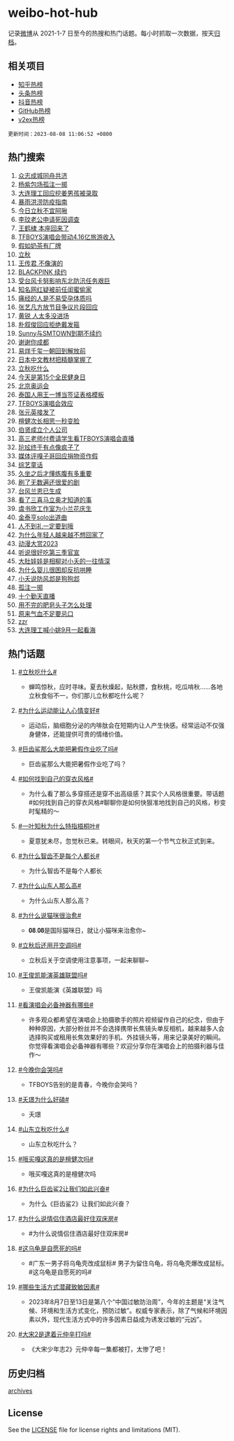# weibo-hot-hub

记录[微博](https://www.weibo.com)从 2021-1-7 日至今的热搜和热门话题。每小时抓取一次数据，按天[归档](archives)。

## 相关项目

- [知乎热榜](https://github.com/lonnyzhang423/zhihu-hot-hub)
- [头条热榜](https://github.com/lonnyzhang423/toutiao-hot-hub)
- [抖音热榜](https://github.com/lonnyzhang423/douyin-hot-hub)
- [GitHub热榜](https://github.com/lonnyzhang423/github-hot-hub)
- [v2ex热榜](https://github.com/lonnyzhang423/v2ex-hot-hub)


`更新时间：2023-08-08 11:06:52 +0800`

## 热门搜索

1. [众志成城同舟共济](https://m.weibo.cn/search?containerid=100103type%3D1%26t%3D10%26q%3D%23%E4%BC%97%E5%BF%97%E6%88%90%E5%9F%8E%E5%90%8C%E8%88%9F%E5%85%B1%E6%B5%8E%23&stream_entry_id=51&isnewpage=1&extparam=seat%3D1%26cate%3D10103%26dgr%3D0%26pos%3D0%26stream_entry_id%3D51%26c_type%3D51%26filter_type%3Drealtimehot%26display_time%3D1691464011%26pre_seqid%3D16914640116690640274&luicode=10000011&lfid=106003type%253D25%2526t%253D3%2526disable_hot%253D1%2526filter_type%253Drealtimehot)
1. [杨紫包场孤注一掷](https://m.weibo.cn/search?containerid=100103type%3D1%26t%3D10%26q%3D%23%E6%9D%A8%E7%B4%AB%E5%8C%85%E5%9C%BA%E5%AD%A4%E6%B3%A8%E4%B8%80%E6%8E%B7%23&stream_entry_id=31&isnewpage=1&extparam=seat%3D1%26q%3D%2523%25E6%259D%25A8%25E7%25B4%25AB%25E5%258C%2585%25E5%259C%25BA%25E5%25AD%25A4%25E6%25B3%25A8%25E4%25B8%2580%25E6%258E%25B7%2523%26pos%3D0%26realpos%3D1%26c_type%3D31%26filter_type%3Drealtimehot%26lcate%3D5001%26band_rank%3D1%26stream_entry_id%3D31%26flag%3D1%26dgr%3D0%26cate%3D5001%26display_time%3D1691464011%26pre_seqid%3D16914640116690640274&luicode=10000011&lfid=106003type%253D25%2526t%253D3%2526disable_hot%253D1%2526filter_type%253Drealtimehot)
1. [大连理工回应挖姜男孩被录取](https://m.weibo.cn/search?containerid=100103type%3D1%26t%3D10%26q%3D%23%E5%A4%A7%E8%BF%9E%E7%90%86%E5%B7%A5%E5%9B%9E%E5%BA%94%E6%8C%96%E5%A7%9C%E7%94%B7%E5%AD%A9%E8%A2%AB%E5%BD%95%E5%8F%96%23&stream_entry_id=31&isnewpage=1&extparam=seat%3D1%26q%3D%2523%25E5%25A4%25A7%25E8%25BF%259E%25E7%2590%2586%25E5%25B7%25A5%25E5%259B%259E%25E5%25BA%2594%25E6%258C%2596%25E5%25A7%259C%25E7%2594%25B7%25E5%25AD%25A9%25E8%25A2%25AB%25E5%25BD%2595%25E5%258F%2596%2523%26pos%3D1%26realpos%3D2%26c_type%3D31%26filter_type%3Drealtimehot%26lcate%3D5001%26band_rank%3D2%26stream_entry_id%3D31%26flag%3D32768%26dgr%3D0%26cate%3D5001%26display_time%3D1691464011%26pre_seqid%3D16914640116690640274&luicode=10000011&lfid=106003type%253D25%2526t%253D3%2526disable_hot%253D1%2526filter_type%253Drealtimehot)
1. [暴雨洪涝防疫指南](https://m.weibo.cn/search?containerid=100103type%3D1%26t%3D10%26q%3D%23%E6%9A%B4%E9%9B%A8%E6%B4%AA%E6%B6%9D%E9%98%B2%E7%96%AB%E6%8C%87%E5%8D%97%23&stream_entry_id=31&isnewpage=1&extparam=seat%3D1%26q%3D%2523%25E6%259A%25B4%25E9%259B%25A8%25E6%25B4%25AA%25E6%25B6%259D%25E9%2598%25B2%25E7%2596%25AB%25E6%258C%2587%25E5%258D%2597%2523%26pos%3D2%26realpos%3D3%26c_type%3D31%26filter_type%3Drealtimehot%26lcate%3D5001%26band_rank%3D3%26stream_entry_id%3D31%26flag%3D1%26dgr%3D0%26cate%3D5001%26display_time%3D1691464011%26pre_seqid%3D16914640116690640274&luicode=10000011&lfid=106003type%253D25%2526t%253D3%2526disable_hot%253D1%2526filter_type%253Drealtimehot)
1. [今日立秋不宜阿啾](https://m.weibo.cn/search?containerid=100103type%3D1%26t%3D10%26q%3D%23%E4%BB%8A%E6%97%A5%E7%AB%8B%E7%A7%8B%E4%B8%8D%E5%AE%9C%E9%98%BF%E5%95%BE%23&stream_entry_id=31&isnewpage=1&extparam=seat%3D1%26adid%3D198614%26q%3D%2523%25E4%25BB%258A%25E6%2597%25A5%25E7%25AB%258B%25E7%25A7%258B%25E4%25B8%258D%25E5%25AE%259C%25E9%2598%25BF%25E5%2595%25BE%2523%26pos%3D3%26c_type%3D31%26filter_type%3Drealtimehot%26lcate%3D5001%26band_rank%3D4%26topic_ad%3D1%26stream_entry_id%3D31%26is_ad_pos%3D1%26dgr%3D0%26cate%3D5001%26display_time%3D1691464011%26pre_seqid%3D16914640116690640274&luicode=10000011&lfid=106003type%253D25%2526t%253D3%2526disable_hot%253D1%2526filter_type%253Drealtimehot)
1. [李玟老公申请死因调查](https://m.weibo.cn/search?containerid=100103type%3D1%26t%3D10%26q%3D%23%E6%9D%8E%E7%8E%9F%E8%80%81%E5%85%AC%E7%94%B3%E8%AF%B7%E6%AD%BB%E5%9B%A0%E8%B0%83%E6%9F%A5%23&stream_entry_id=31&isnewpage=1&extparam=seat%3D1%26q%3D%2523%25E6%259D%258E%25E7%258E%259F%25E8%2580%2581%25E5%2585%25AC%25E7%2594%25B3%25E8%25AF%25B7%25E6%25AD%25BB%25E5%259B%25A0%25E8%25B0%2583%25E6%259F%25A5%2523%26pos%3D4%26realpos%3D4%26c_type%3D31%26filter_type%3Drealtimehot%26lcate%3D5001%26band_rank%3D4%26stream_entry_id%3D31%26flag%3D1%26dgr%3D0%26cate%3D5001%26display_time%3D1691464011%26pre_seqid%3D16914640116690640274&luicode=10000011&lfid=106003type%253D25%2526t%253D3%2526disable_hot%253D1%2526filter_type%253Drealtimehot)
1. [王鹤棣 本座回来了](https://m.weibo.cn/search?containerid=100103type%3D1%26t%3D10%26q%3D%E7%8E%8B%E9%B9%A4%E6%A3%A3+%E6%9C%AC%E5%BA%A7%E5%9B%9E%E6%9D%A5%E4%BA%86&stream_entry_id=31&isnewpage=1&extparam=seat%3D1%26q%3D%25E7%258E%258B%25E9%25B9%25A4%25E6%25A3%25A3%2520%25E6%259C%25AC%25E5%25BA%25A7%25E5%259B%259E%25E6%259D%25A5%25E4%25BA%2586%26pos%3D5%26realpos%3D5%26c_type%3D31%26filter_type%3Drealtimehot%26lcate%3D5001%26band_rank%3D5%26stream_entry_id%3D31%26flag%3D16%26dgr%3D0%26cate%3D5001%26display_time%3D1691464011%26pre_seqid%3D16914640116690640274&luicode=10000011&lfid=106003type%253D25%2526t%253D3%2526disable_hot%253D1%2526filter_type%253Drealtimehot)
1. [TFBOYS演唱会带动4.16亿旅游收入](https://m.weibo.cn/search?containerid=100103type%3D1%26t%3D10%26q%3D%23TFBOYS%E6%BC%94%E5%94%B1%E4%BC%9A%E5%B8%A6%E5%8A%A84.16%E4%BA%BF%E6%97%85%E6%B8%B8%E6%94%B6%E5%85%A5%23&stream_entry_id=31&isnewpage=1&extparam=seat%3D1%26q%3D%2523TFBOYS%25E6%25BC%2594%25E5%2594%25B1%25E4%25BC%259A%25E5%25B8%25A6%25E5%258A%25A84.16%25E4%25BA%25BF%25E6%2597%2585%25E6%25B8%25B8%25E6%2594%25B6%25E5%2585%25A5%2523%26pos%3D6%26realpos%3D6%26c_type%3D31%26filter_type%3Drealtimehot%26lcate%3D5001%26band_rank%3D6%26stream_entry_id%3D31%26flag%3D1%26dgr%3D0%26cate%3D5001%26display_time%3D1691464011%26pre_seqid%3D16914640116690640274&luicode=10000011&lfid=106003type%253D25%2526t%253D3%2526disable_hot%253D1%2526filter_type%253Drealtimehot)
1. [假如奶茶有厂牌](https://m.weibo.cn/search?containerid=100103type%3D1%26t%3D10%26q%3D%23%E5%81%87%E5%A6%82%E5%A5%B6%E8%8C%B6%E6%9C%89%E5%8E%82%E7%89%8C%23&stream_entry_id=31&isnewpage=1&extparam=seat%3D1%26adid%3D198663%26q%3D%2523%25E5%2581%2587%25E5%25A6%2582%25E5%25A5%25B6%25E8%258C%25B6%25E6%259C%2589%25E5%258E%2582%25E7%2589%258C%2523%26pos%3D7%26c_type%3D31%26filter_type%3Drealtimehot%26lcate%3D5001%26band_rank%3D7%26topic_ad%3D1%26stream_entry_id%3D31%26is_ad_pos%3D1%26dgr%3D0%26cate%3D5001%26display_time%3D1691464011%26pre_seqid%3D16914640116690640274&luicode=10000011&lfid=106003type%253D25%2526t%253D3%2526disable_hot%253D1%2526filter_type%253Drealtimehot)
1. [立秋](https://m.weibo.cn/search?containerid=100103type%3D1%26t%3D10%26q%3D%E7%AB%8B%E7%A7%8B&stream_entry_id=31&isnewpage=1&extparam=seat%3D1%26q%3D%25E7%25AB%258B%25E7%25A7%258B%26pos%3D8%26realpos%3D7%26c_type%3D31%26filter_type%3Drealtimehot%26lcate%3D5001%26band_rank%3D7%26stream_entry_id%3D31%26flag%3D16%26dgr%3D0%26cate%3D5001%26display_time%3D1691464011%26pre_seqid%3D16914640116690640274&luicode=10000011&lfid=106003type%253D25%2526t%253D3%2526disable_hot%253D1%2526filter_type%253Drealtimehot)
1. [王传君 不像演的](https://m.weibo.cn/search?containerid=100103type%3D1%26t%3D10%26q%3D%E7%8E%8B%E4%BC%A0%E5%90%9B+%E4%B8%8D%E5%83%8F%E6%BC%94%E7%9A%84&stream_entry_id=31&isnewpage=1&extparam=seat%3D1%26q%3D%25E7%258E%258B%25E4%25BC%25A0%25E5%2590%259B%2520%25E4%25B8%258D%25E5%2583%258F%25E6%25BC%2594%25E7%259A%2584%26pos%3D9%26realpos%3D8%26c_type%3D31%26filter_type%3Drealtimehot%26lcate%3D5001%26band_rank%3D8%26stream_entry_id%3D31%26flag%3D1%26dgr%3D0%26cate%3D5001%26display_time%3D1691464011%26pre_seqid%3D16914640116690640274&luicode=10000011&lfid=106003type%253D25%2526t%253D3%2526disable_hot%253D1%2526filter_type%253Drealtimehot)
1. [BLACKPINK 续约](https://m.weibo.cn/search?containerid=100103type%3D1%26t%3D10%26q%3DBLACKPINK+%E7%BB%AD%E7%BA%A6&stream_entry_id=31&isnewpage=1&extparam=seat%3D1%26q%3DBLACKPINK%2520%25E7%25BB%25AD%25E7%25BA%25A6%26pos%3D10%26realpos%3D9%26c_type%3D31%26filter_type%3Drealtimehot%26lcate%3D5001%26band_rank%3D9%26stream_entry_id%3D31%26flag%3D2%26dgr%3D0%26cate%3D5001%26display_time%3D1691464011%26pre_seqid%3D16914640116690640274&luicode=10000011&lfid=106003type%253D25%2526t%253D3%2526disable_hot%253D1%2526filter_type%253Drealtimehot)
1. [受台风卡努影响东北防汛任务艰巨](https://m.weibo.cn/search?containerid=100103type%3D1%26t%3D10%26q%3D%23%E5%8F%97%E5%8F%B0%E9%A3%8E%E5%8D%A1%E5%8A%AA%E5%BD%B1%E5%93%8D%E4%B8%9C%E5%8C%97%E9%98%B2%E6%B1%9B%E4%BB%BB%E5%8A%A1%E8%89%B0%E5%B7%A8%23&stream_entry_id=31&isnewpage=1&extparam=seat%3D1%26q%3D%2523%25E5%258F%2597%25E5%258F%25B0%25E9%25A3%258E%25E5%258D%25A1%25E5%258A%25AA%25E5%25BD%25B1%25E5%2593%258D%25E4%25B8%259C%25E5%258C%2597%25E9%2598%25B2%25E6%25B1%259B%25E4%25BB%25BB%25E5%258A%25A1%25E8%2589%25B0%25E5%25B7%25A8%2523%26pos%3D11%26realpos%3D10%26c_type%3D31%26filter_type%3Drealtimehot%26lcate%3D5001%26band_rank%3D10%26stream_entry_id%3D31%26flag%3D1%26dgr%3D0%26cate%3D5001%26display_time%3D1691464011%26pre_seqid%3D16914640116690640274&luicode=10000011&lfid=106003type%253D25%2526t%253D3%2526disable_hot%253D1%2526filter_type%253Drealtimehot)
1. [知名网红疑被前任闺蜜偷家](https://m.weibo.cn/search?containerid=100103type%3D1%26t%3D10%26q%3D%23%E7%9F%A5%E5%90%8D%E7%BD%91%E7%BA%A2%E7%96%91%E8%A2%AB%E5%89%8D%E4%BB%BB%E9%97%BA%E8%9C%9C%E5%81%B7%E5%AE%B6%23&stream_entry_id=31&isnewpage=1&extparam=seat%3D1%26q%3D%2523%25E7%259F%25A5%25E5%2590%258D%25E7%25BD%2591%25E7%25BA%25A2%25E7%2596%2591%25E8%25A2%25AB%25E5%2589%258D%25E4%25BB%25BB%25E9%2597%25BA%25E8%259C%259C%25E5%2581%25B7%25E5%25AE%25B6%2523%26pos%3D12%26realpos%3D11%26c_type%3D31%26filter_type%3Drealtimehot%26lcate%3D5001%26band_rank%3D11%26stream_entry_id%3D31%26flag%3D2%26dgr%3D0%26cate%3D5001%26display_time%3D1691464011%26pre_seqid%3D16914640116690640274&luicode=10000011&lfid=106003type%253D25%2526t%253D3%2526disable_hot%253D1%2526filter_type%253Drealtimehot)
1. [痛经的人是不易受孕体质吗](https://m.weibo.cn/search?containerid=100103type%3D1%26t%3D10%26q%3D%E7%97%9B%E7%BB%8F%E7%9A%84%E4%BA%BA%E6%98%AF%E4%B8%8D%E6%98%93%E5%8F%97%E5%AD%95%E4%BD%93%E8%B4%A8%E5%90%97&stream_entry_id=31&isnewpage=1&extparam=seat%3D1%26q%3D%25E7%2597%259B%25E7%25BB%258F%25E7%259A%2584%25E4%25BA%25BA%25E6%2598%25AF%25E4%25B8%258D%25E6%2598%2593%25E5%258F%2597%25E5%25AD%2595%25E4%25BD%2593%25E8%25B4%25A8%25E5%2590%2597%26pos%3D13%26realpos%3D12%26c_type%3D31%26filter_type%3Drealtimehot%26lcate%3D5001%26band_rank%3D12%26stream_entry_id%3D31%26flag%3D2%26dgr%3D0%26cate%3D5001%26display_time%3D1691464011%26pre_seqid%3D16914640116690640274&luicode=10000011&lfid=106003type%253D25%2526t%253D3%2526disable_hot%253D1%2526filter_type%253Drealtimehot)
1. [张艺凡方放节目争议片段回应](https://m.weibo.cn/search?containerid=100103type%3D1%26t%3D10%26q%3D%23%E5%BC%A0%E8%89%BA%E5%87%A1%E6%96%B9%E6%94%BE%E8%8A%82%E7%9B%AE%E4%BA%89%E8%AE%AE%E7%89%87%E6%AE%B5%E5%9B%9E%E5%BA%94%23&stream_entry_id=31&isnewpage=1&extparam=seat%3D1%26q%3D%2523%25E5%25BC%25A0%25E8%2589%25BA%25E5%2587%25A1%25E6%2596%25B9%25E6%2594%25BE%25E8%258A%2582%25E7%259B%25AE%25E4%25BA%2589%25E8%25AE%25AE%25E7%2589%2587%25E6%25AE%25B5%25E5%259B%259E%25E5%25BA%2594%2523%26pos%3D14%26realpos%3D13%26c_type%3D31%26filter_type%3Drealtimehot%26lcate%3D5001%26band_rank%3D13%26stream_entry_id%3D31%26flag%3D2%26dgr%3D0%26cate%3D5001%26display_time%3D1691464011%26pre_seqid%3D16914640116690640274&luicode=10000011&lfid=106003type%253D25%2526t%253D3%2526disable_hot%253D1%2526filter_type%253Drealtimehot)
1. [黄锐 人太多没进场](https://m.weibo.cn/search?containerid=100103type%3D1%26t%3D10%26q%3D%E9%BB%84%E9%94%90+%E4%BA%BA%E5%A4%AA%E5%A4%9A%E6%B2%A1%E8%BF%9B%E5%9C%BA&stream_entry_id=31&isnewpage=1&extparam=seat%3D1%26q%3D%25E9%25BB%2584%25E9%2594%2590%2520%25E4%25BA%25BA%25E5%25A4%25AA%25E5%25A4%259A%25E6%25B2%25A1%25E8%25BF%259B%25E5%259C%25BA%26pos%3D15%26realpos%3D14%26c_type%3D31%26filter_type%3Drealtimehot%26lcate%3D5001%26band_rank%3D14%26stream_entry_id%3D31%26flag%3D1%26dgr%3D0%26cate%3D5001%26display_time%3D1691464011%26pre_seqid%3D16914640116690640274&luicode=10000011&lfid=106003type%253D25%2526t%253D3%2526disable_hot%253D1%2526filter_type%253Drealtimehot)
1. [朴叙俊回应拒绝戴发箍](https://m.weibo.cn/search?containerid=100103type%3D1%26t%3D10%26q%3D%23%E6%9C%B4%E5%8F%99%E4%BF%8A%E5%9B%9E%E5%BA%94%E6%8B%92%E7%BB%9D%E6%88%B4%E5%8F%91%E7%AE%8D%23&stream_entry_id=31&isnewpage=1&extparam=seat%3D1%26q%3D%2523%25E6%259C%25B4%25E5%258F%2599%25E4%25BF%258A%25E5%259B%259E%25E5%25BA%2594%25E6%258B%2592%25E7%25BB%259D%25E6%2588%25B4%25E5%258F%2591%25E7%25AE%258D%2523%26pos%3D16%26realpos%3D15%26c_type%3D31%26filter_type%3Drealtimehot%26lcate%3D5001%26band_rank%3D15%26stream_entry_id%3D31%26flag%3D1%26dgr%3D0%26cate%3D5001%26display_time%3D1691464011%26pre_seqid%3D16914640116690640274&luicode=10000011&lfid=106003type%253D25%2526t%253D3%2526disable_hot%253D1%2526filter_type%253Drealtimehot)
1. [Sunny与SMTOWN到期不续约](https://m.weibo.cn/search?containerid=100103type%3D1%26t%3D10%26q%3D%23Sunny%E4%B8%8ESMTOWN%E5%88%B0%E6%9C%9F%E4%B8%8D%E7%BB%AD%E7%BA%A6%23&stream_entry_id=31&isnewpage=1&extparam=seat%3D1%26q%3D%2523Sunny%25E4%25B8%258ESMTOWN%25E5%2588%25B0%25E6%259C%259F%25E4%25B8%258D%25E7%25BB%25AD%25E7%25BA%25A6%2523%26pos%3D17%26realpos%3D16%26c_type%3D31%26filter_type%3Drealtimehot%26lcate%3D5001%26band_rank%3D16%26stream_entry_id%3D31%26flag%3D1%26dgr%3D0%26cate%3D5001%26display_time%3D1691464011%26pre_seqid%3D16914640116690640274&luicode=10000011&lfid=106003type%253D25%2526t%253D3%2526disable_hot%253D1%2526filter_type%253Drealtimehot)
1. [谢谢你成都](https://m.weibo.cn/search?containerid=100103type%3D1%26t%3D10%26q%3D%23%E8%B0%A2%E8%B0%A2%E4%BD%A0%E6%88%90%E9%83%BD%23&stream_entry_id=31&isnewpage=1&extparam=seat%3D1%26q%3D%2523%25E8%25B0%25A2%25E8%25B0%25A2%25E4%25BD%25A0%25E6%2588%2590%25E9%2583%25BD%2523%26pos%3D18%26realpos%3D17%26c_type%3D31%26filter_type%3Drealtimehot%26lcate%3D5001%26band_rank%3D17%26stream_entry_id%3D31%26flag%3D32768%26dgr%3D0%26cate%3D5001%26display_time%3D1691464011%26pre_seqid%3D16914640116690640274&luicode=10000011&lfid=106003type%253D25%2526t%253D3%2526disable_hot%253D1%2526filter_type%253Drealtimehot)
1. [易烊千玺一朝回到解放前](https://m.weibo.cn/search?containerid=100103type%3D1%26t%3D10%26q%3D%23%E6%98%93%E7%83%8A%E5%8D%83%E7%8E%BA%E4%B8%80%E6%9C%9D%E5%9B%9E%E5%88%B0%E8%A7%A3%E6%94%BE%E5%89%8D%23&stream_entry_id=31&isnewpage=1&extparam=seat%3D1%26q%3D%2523%25E6%2598%2593%25E7%2583%258A%25E5%258D%2583%25E7%258E%25BA%25E4%25B8%2580%25E6%259C%259D%25E5%259B%259E%25E5%2588%25B0%25E8%25A7%25A3%25E6%2594%25BE%25E5%2589%258D%2523%26pos%3D19%26realpos%3D18%26c_type%3D31%26filter_type%3Drealtimehot%26lcate%3D5001%26band_rank%3D18%26stream_entry_id%3D31%26flag%3D0%26dgr%3D0%26cate%3D5001%26display_time%3D1691464011%26pre_seqid%3D16914640116690640274&luicode=10000011&lfid=106003type%253D25%2526t%253D3%2526disable_hot%253D1%2526filter_type%253Drealtimehot)
1. [日本中文教材把精髓掌握了](https://m.weibo.cn/search?containerid=100103type%3D1%26t%3D10%26q%3D%23%E6%97%A5%E6%9C%AC%E4%B8%AD%E6%96%87%E6%95%99%E6%9D%90%E6%8A%8A%E7%B2%BE%E9%AB%93%E6%8E%8C%E6%8F%A1%E4%BA%86%23&stream_entry_id=31&isnewpage=1&extparam=seat%3D1%26q%3D%2523%25E6%2597%25A5%25E6%259C%25AC%25E4%25B8%25AD%25E6%2596%2587%25E6%2595%2599%25E6%259D%2590%25E6%258A%258A%25E7%25B2%25BE%25E9%25AB%2593%25E6%258E%258C%25E6%258F%25A1%25E4%25BA%2586%2523%26pos%3D20%26realpos%3D19%26c_type%3D31%26filter_type%3Drealtimehot%26lcate%3D5001%26band_rank%3D19%26stream_entry_id%3D31%26flag%3D2%26dgr%3D0%26cate%3D5001%26display_time%3D1691464011%26pre_seqid%3D16914640116690640274&luicode=10000011&lfid=106003type%253D25%2526t%253D3%2526disable_hot%253D1%2526filter_type%253Drealtimehot)
1. [立秋吃什么](https://m.weibo.cn/search?containerid=100103type%3D1%26t%3D10%26q%3D%E7%AB%8B%E7%A7%8B%E5%90%83%E4%BB%80%E4%B9%88&stream_entry_id=31&isnewpage=1&extparam=seat%3D1%26q%3D%25E7%25AB%258B%25E7%25A7%258B%25E5%2590%2583%25E4%25BB%2580%25E4%25B9%2588%26pos%3D21%26realpos%3D20%26c_type%3D31%26filter_type%3Drealtimehot%26lcate%3D5001%26band_rank%3D20%26stream_entry_id%3D31%26flag%3D1%26dgr%3D0%26cate%3D5001%26display_time%3D1691464011%26pre_seqid%3D16914640116690640274&luicode=10000011&lfid=106003type%253D25%2526t%253D3%2526disable_hot%253D1%2526filter_type%253Drealtimehot)
1. [今天是第15个全民健身日](https://m.weibo.cn/search?containerid=100103type%3D1%26t%3D10%26q%3D%23%E4%BB%8A%E5%A4%A9%E6%98%AF%E7%AC%AC15%E4%B8%AA%E5%85%A8%E6%B0%91%E5%81%A5%E8%BA%AB%E6%97%A5%23&stream_entry_id=31&isnewpage=1&extparam=seat%3D1%26q%3D%2523%25E4%25BB%258A%25E5%25A4%25A9%25E6%2598%25AF%25E7%25AC%25AC15%25E4%25B8%25AA%25E5%2585%25A8%25E6%25B0%2591%25E5%2581%25A5%25E8%25BA%25AB%25E6%2597%25A5%2523%26pos%3D22%26realpos%3D21%26c_type%3D31%26filter_type%3Drealtimehot%26lcate%3D5001%26band_rank%3D21%26stream_entry_id%3D31%26flag%3D1%26dgr%3D0%26cate%3D5001%26display_time%3D1691464011%26pre_seqid%3D16914640116690640274&luicode=10000011&lfid=106003type%253D25%2526t%253D3%2526disable_hot%253D1%2526filter_type%253Drealtimehot)
1. [北京奥运会](https://m.weibo.cn/search?containerid=100103type%3D1%26t%3D10%26q%3D%23%E5%8C%97%E4%BA%AC%E5%A5%A5%E8%BF%90%E4%BC%9A%23&stream_entry_id=31&isnewpage=1&extparam=seat%3D1%26q%3D%2523%25E5%258C%2597%25E4%25BA%25AC%25E5%25A5%25A5%25E8%25BF%2590%25E4%25BC%259A%2523%26pos%3D23%26realpos%3D22%26c_type%3D31%26filter_type%3Drealtimehot%26lcate%3D5001%26band_rank%3D22%26stream_entry_id%3D31%26flag%3D1%26dgr%3D0%26cate%3D5001%26display_time%3D1691464011%26pre_seqid%3D16914640116690640274&luicode=10000011&lfid=106003type%253D25%2526t%253D3%2526disable_hot%253D1%2526filter_type%253Drealtimehot)
1. [泰国人用王一博当签证表格模板](https://m.weibo.cn/search?containerid=100103type%3D1%26t%3D10%26q%3D%23%E6%B3%B0%E5%9B%BD%E4%BA%BA%E7%94%A8%E7%8E%8B%E4%B8%80%E5%8D%9A%E5%BD%93%E7%AD%BE%E8%AF%81%E8%A1%A8%E6%A0%BC%E6%A8%A1%E6%9D%BF%23&stream_entry_id=31&isnewpage=1&extparam=seat%3D1%26q%3D%2523%25E6%25B3%25B0%25E5%259B%25BD%25E4%25BA%25BA%25E7%2594%25A8%25E7%258E%258B%25E4%25B8%2580%25E5%258D%259A%25E5%25BD%2593%25E7%25AD%25BE%25E8%25AF%2581%25E8%25A1%25A8%25E6%25A0%25BC%25E6%25A8%25A1%25E6%259D%25BF%2523%26pos%3D24%26realpos%3D23%26c_type%3D31%26filter_type%3Drealtimehot%26lcate%3D5001%26band_rank%3D23%26stream_entry_id%3D31%26flag%3D1%26dgr%3D0%26cate%3D5001%26display_time%3D1691464011%26pre_seqid%3D16914640116690640274&luicode=10000011&lfid=106003type%253D25%2526t%253D3%2526disable_hot%253D1%2526filter_type%253Drealtimehot)
1. [TFBOYS演唱会效应](https://m.weibo.cn/search?containerid=100103type%3D1%26t%3D10%26q%3D%23TFBOYS%E6%BC%94%E5%94%B1%E4%BC%9A%E6%95%88%E5%BA%94%23&stream_entry_id=31&isnewpage=1&extparam=seat%3D1%26q%3D%2523TFBOYS%25E6%25BC%2594%25E5%2594%25B1%25E4%25BC%259A%25E6%2595%2588%25E5%25BA%2594%2523%26pos%3D25%26realpos%3D24%26c_type%3D31%26filter_type%3Drealtimehot%26lcate%3D5001%26band_rank%3D24%26stream_entry_id%3D31%26flag%3D0%26dgr%3D0%26cate%3D5001%26display_time%3D1691464011%26pre_seqid%3D16914640116690640274&luicode=10000011&lfid=106003type%253D25%2526t%253D3%2526disable_hot%253D1%2526filter_type%253Drealtimehot)
1. [张元英接发了](https://m.weibo.cn/search?containerid=100103type%3D1%26t%3D10%26q%3D%23%E5%BC%A0%E5%85%83%E8%8B%B1%E6%8E%A5%E5%8F%91%E4%BA%86%23&stream_entry_id=31&isnewpage=1&extparam=seat%3D1%26q%3D%2523%25E5%25BC%25A0%25E5%2585%2583%25E8%258B%25B1%25E6%258E%25A5%25E5%258F%2591%25E4%25BA%2586%2523%26pos%3D26%26realpos%3D25%26c_type%3D31%26filter_type%3Drealtimehot%26lcate%3D5001%26band_rank%3D25%26stream_entry_id%3D31%26flag%3D1%26dgr%3D0%26cate%3D5001%26display_time%3D1691464011%26pre_seqid%3D16914640116690640274&luicode=10000011&lfid=106003type%253D25%2526t%253D3%2526disable_hot%253D1%2526filter_type%253Drealtimehot)
1. [檀健次长相思一秒变脸](https://m.weibo.cn/search?containerid=100103type%3D1%26t%3D10%26q%3D%23%E6%AA%80%E5%81%A5%E6%AC%A1%E9%95%BF%E7%9B%B8%E6%80%9D%E4%B8%80%E7%A7%92%E5%8F%98%E8%84%B8%23&stream_entry_id=31&isnewpage=1&extparam=seat%3D1%26q%3D%2523%25E6%25AA%2580%25E5%2581%25A5%25E6%25AC%25A1%25E9%2595%25BF%25E7%259B%25B8%25E6%2580%259D%25E4%25B8%2580%25E7%25A7%2592%25E5%258F%2598%25E8%2584%25B8%2523%26pos%3D27%26realpos%3D26%26c_type%3D31%26filter_type%3Drealtimehot%26lcate%3D5001%26band_rank%3D26%26stream_entry_id%3D31%26flag%3D1%26dgr%3D0%26cate%3D5001%26display_time%3D1691464011%26pre_seqid%3D16914640116690640274&luicode=10000011&lfid=106003type%253D25%2526t%253D3%2526disable_hot%253D1%2526filter_type%253Drealtimehot)
1. [伯贤成立个人公司](https://m.weibo.cn/search?containerid=100103type%3D1%26t%3D10%26q%3D%23%E4%BC%AF%E8%B4%A4%E6%88%90%E7%AB%8B%E4%B8%AA%E4%BA%BA%E5%85%AC%E5%8F%B8%23&stream_entry_id=31&isnewpage=1&extparam=seat%3D1%26q%3D%2523%25E4%25BC%25AF%25E8%25B4%25A4%25E6%2588%2590%25E7%25AB%258B%25E4%25B8%25AA%25E4%25BA%25BA%25E5%2585%25AC%25E5%258F%25B8%2523%26pos%3D28%26realpos%3D27%26c_type%3D31%26filter_type%3Drealtimehot%26lcate%3D5001%26band_rank%3D27%26stream_entry_id%3D31%26flag%3D0%26dgr%3D0%26cate%3D5001%26display_time%3D1691464011%26pre_seqid%3D16914640116690640274&luicode=10000011&lfid=106003type%253D25%2526t%253D3%2526disable_hot%253D1%2526filter_type%253Drealtimehot)
1. [高三老师付费请学生看TFBOYS演唱会直播](https://m.weibo.cn/search?containerid=100103type%3D1%26t%3D10%26q%3D%23%E9%AB%98%E4%B8%89%E8%80%81%E5%B8%88%E4%BB%98%E8%B4%B9%E8%AF%B7%E5%AD%A6%E7%94%9F%E7%9C%8BTFBOYS%E6%BC%94%E5%94%B1%E4%BC%9A%E7%9B%B4%E6%92%AD%23&stream_entry_id=31&isnewpage=1&extparam=seat%3D1%26q%3D%2523%25E9%25AB%2598%25E4%25B8%2589%25E8%2580%2581%25E5%25B8%2588%25E4%25BB%2598%25E8%25B4%25B9%25E8%25AF%25B7%25E5%25AD%25A6%25E7%2594%259F%25E7%259C%258BTFBOYS%25E6%25BC%2594%25E5%2594%25B1%25E4%25BC%259A%25E7%259B%25B4%25E6%2592%25AD%2523%26pos%3D29%26realpos%3D28%26c_type%3D31%26filter_type%3Drealtimehot%26lcate%3D5001%26band_rank%3D28%26stream_entry_id%3D31%26flag%3D1%26dgr%3D0%26cate%3D5001%26display_time%3D1691464011%26pre_seqid%3D16914640116690640274&luicode=10000011&lfid=106003type%253D25%2526t%253D3%2526disable_hot%253D1%2526filter_type%253Drealtimehot)
1. [玱玹终于有点像疯子了](https://m.weibo.cn/search?containerid=100103type%3D1%26t%3D10%26q%3D%E7%8E%B1%E7%8E%B9%E7%BB%88%E4%BA%8E%E6%9C%89%E7%82%B9%E5%83%8F%E7%96%AF%E5%AD%90%E4%BA%86&stream_entry_id=31&isnewpage=1&extparam=seat%3D1%26q%3D%25E7%258E%25B1%25E7%258E%25B9%25E7%25BB%2588%25E4%25BA%258E%25E6%259C%2589%25E7%2582%25B9%25E5%2583%258F%25E7%2596%25AF%25E5%25AD%2590%25E4%25BA%2586%26pos%3D30%26realpos%3D29%26c_type%3D31%26filter_type%3Drealtimehot%26lcate%3D5001%26band_rank%3D29%26stream_entry_id%3D31%26flag%3D0%26dgr%3D0%26cate%3D5001%26display_time%3D1691464011%26pre_seqid%3D16914640116690640274&luicode=10000011&lfid=106003type%253D25%2526t%253D3%2526disable_hot%253D1%2526filter_type%253Drealtimehot)
1. [媒体评嘎子哥回应捐物资作假](https://m.weibo.cn/search?containerid=100103type%3D1%26t%3D10%26q%3D%23%E5%AA%92%E4%BD%93%E8%AF%84%E5%98%8E%E5%AD%90%E5%93%A5%E5%9B%9E%E5%BA%94%E6%8D%90%E7%89%A9%E8%B5%84%E4%BD%9C%E5%81%87%23&stream_entry_id=31&isnewpage=1&extparam=seat%3D1%26q%3D%2523%25E5%25AA%2592%25E4%25BD%2593%25E8%25AF%2584%25E5%2598%258E%25E5%25AD%2590%25E5%2593%25A5%25E5%259B%259E%25E5%25BA%2594%25E6%258D%2590%25E7%2589%25A9%25E8%25B5%2584%25E4%25BD%259C%25E5%2581%2587%2523%26pos%3D31%26realpos%3D30%26c_type%3D31%26filter_type%3Drealtimehot%26lcate%3D5001%26band_rank%3D30%26stream_entry_id%3D31%26flag%3D1%26dgr%3D0%26cate%3D5001%26display_time%3D1691464011%26pre_seqid%3D16914640116690640274&luicode=10000011&lfid=106003type%253D25%2526t%253D3%2526disable_hot%253D1%2526filter_type%253Drealtimehot)
1. [综艺童话](https://m.weibo.cn/search?containerid=100103type%3D1%26t%3D10%26q%3D%23%E7%BB%BC%E8%89%BA%E7%AB%A5%E8%AF%9D%23&stream_entry_id=31&isnewpage=1&extparam=seat%3D1%26q%3D%2523%25E7%25BB%25BC%25E8%2589%25BA%25E7%25AB%25A5%25E8%25AF%259D%2523%26pos%3D32%26realpos%3D31%26c_type%3D31%26filter_type%3Drealtimehot%26lcate%3D5001%26band_rank%3D31%26stream_entry_id%3D31%26flag%3D1%26dgr%3D0%26cate%3D5001%26display_time%3D1691464011%26pre_seqid%3D16914640116690640274&luicode=10000011&lfid=106003type%253D25%2526t%253D3%2526disable_hot%253D1%2526filter_type%253Drealtimehot)
1. [久坐之后才懂练腹有多重要](https://m.weibo.cn/search?containerid=100103type%3D1%26t%3D10%26q%3D%E4%B9%85%E5%9D%90%E4%B9%8B%E5%90%8E%E6%89%8D%E6%87%82%E7%BB%83%E8%85%B9%E6%9C%89%E5%A4%9A%E9%87%8D%E8%A6%81&stream_entry_id=31&isnewpage=1&extparam=seat%3D1%26q%3D%25E4%25B9%2585%25E5%259D%2590%25E4%25B9%258B%25E5%2590%258E%25E6%2589%258D%25E6%2587%2582%25E7%25BB%2583%25E8%2585%25B9%25E6%259C%2589%25E5%25A4%259A%25E9%2587%258D%25E8%25A6%2581%26pos%3D33%26realpos%3D32%26c_type%3D31%26filter_type%3Drealtimehot%26lcate%3D5001%26band_rank%3D32%26stream_entry_id%3D31%26flag%3D0%26dgr%3D0%26cate%3D5001%26display_time%3D1691464011%26pre_seqid%3D16914640116690640274&luicode=10000011&lfid=106003type%253D25%2526t%253D3%2526disable_hot%253D1%2526filter_type%253Drealtimehot)
1. [刷了无数遍还很爱的剧](https://m.weibo.cn/search?containerid=100103type%3D1%26t%3D10%26q%3D%23%E5%88%B7%E4%BA%86%E6%97%A0%E6%95%B0%E9%81%8D%E8%BF%98%E5%BE%88%E7%88%B1%E7%9A%84%E5%89%A7%23&stream_entry_id=31&isnewpage=1&extparam=seat%3D1%26q%3D%2523%25E5%2588%25B7%25E4%25BA%2586%25E6%2597%25A0%25E6%2595%25B0%25E9%2581%258D%25E8%25BF%2598%25E5%25BE%2588%25E7%2588%25B1%25E7%259A%2584%25E5%2589%25A7%2523%26pos%3D34%26realpos%3D33%26c_type%3D31%26filter_type%3Drealtimehot%26lcate%3D5001%26band_rank%3D33%26stream_entry_id%3D31%26flag%3D1%26dgr%3D0%26cate%3D5001%26display_time%3D1691464011%26pre_seqid%3D16914640116690640274&luicode=10000011&lfid=106003type%253D25%2526t%253D3%2526disable_hot%253D1%2526filter_type%253Drealtimehot)
1. [台风兰恩已生成](https://m.weibo.cn/search?containerid=100103type%3D1%26t%3D10%26q%3D%23%E5%8F%B0%E9%A3%8E%E5%85%B0%E6%81%A9%E5%B7%B2%E7%94%9F%E6%88%90%23&stream_entry_id=31&isnewpage=1&extparam=seat%3D1%26q%3D%2523%25E5%258F%25B0%25E9%25A3%258E%25E5%2585%25B0%25E6%2581%25A9%25E5%25B7%25B2%25E7%2594%259F%25E6%2588%2590%2523%26pos%3D35%26realpos%3D34%26c_type%3D31%26filter_type%3Drealtimehot%26lcate%3D5001%26band_rank%3D34%26stream_entry_id%3D31%26flag%3D1%26dgr%3D0%26cate%3D5001%26display_time%3D1691464011%26pre_seqid%3D16914640116690640274&luicode=10000011&lfid=106003type%253D25%2526t%253D3%2526disable_hot%253D1%2526filter_type%253Drealtimehot)
1. [看了三喜马立奥才知道的事](https://m.weibo.cn/search?containerid=100103type%3D1%26t%3D10%26q%3D%23%E7%9C%8B%E4%BA%86%E4%B8%89%E5%96%9C%E9%A9%AC%E7%AB%8B%E5%A5%A5%E6%89%8D%E7%9F%A5%E9%81%93%E7%9A%84%E4%BA%8B%23&stream_entry_id=31&isnewpage=1&extparam=seat%3D1%26q%3D%2523%25E7%259C%258B%25E4%25BA%2586%25E4%25B8%2589%25E5%2596%259C%25E9%25A9%25AC%25E7%25AB%258B%25E5%25A5%25A5%25E6%2589%258D%25E7%259F%25A5%25E9%2581%2593%25E7%259A%2584%25E4%25BA%258B%2523%26pos%3D36%26realpos%3D35%26c_type%3D31%26filter_type%3Drealtimehot%26lcate%3D5001%26band_rank%3D35%26stream_entry_id%3D31%26flag%3D0%26dgr%3D0%26cate%3D5001%26display_time%3D1691464011%26pre_seqid%3D16914640116690640274&luicode=10000011&lfid=106003type%253D25%2526t%253D3%2526disable_hot%253D1%2526filter_type%253Drealtimehot)
1. [虞书欣工作室为小兰花庆生](https://m.weibo.cn/search?containerid=100103type%3D1%26t%3D10%26q%3D%23%E8%99%9E%E4%B9%A6%E6%AC%A3%E5%B7%A5%E4%BD%9C%E5%AE%A4%E4%B8%BA%E5%B0%8F%E5%85%B0%E8%8A%B1%E5%BA%86%E7%94%9F%23&stream_entry_id=31&isnewpage=1&extparam=seat%3D1%26q%3D%2523%25E8%2599%259E%25E4%25B9%25A6%25E6%25AC%25A3%25E5%25B7%25A5%25E4%25BD%259C%25E5%25AE%25A4%25E4%25B8%25BA%25E5%25B0%258F%25E5%2585%25B0%25E8%258A%25B1%25E5%25BA%2586%25E7%2594%259F%2523%26pos%3D37%26realpos%3D36%26c_type%3D31%26filter_type%3Drealtimehot%26lcate%3D5001%26band_rank%3D36%26stream_entry_id%3D31%26flag%3D0%26dgr%3D0%26cate%3D5001%26display_time%3D1691464011%26pre_seqid%3D16914640116690640274&luicode=10000011&lfid=106003type%253D25%2526t%253D3%2526disable_hot%253D1%2526filter_type%253Drealtimehot)
1. [金泰亨solo出道曲](https://m.weibo.cn/search?containerid=100103type%3D1%26t%3D10%26q%3D%23%E9%87%91%E6%B3%B0%E4%BA%A8solo%E5%87%BA%E9%81%93%E6%9B%B2%23&stream_entry_id=31&isnewpage=1&extparam=seat%3D1%26q%3D%2523%25E9%2587%2591%25E6%25B3%25B0%25E4%25BA%25A8solo%25E5%2587%25BA%25E9%2581%2593%25E6%259B%25B2%2523%26pos%3D38%26realpos%3D37%26c_type%3D31%26filter_type%3Drealtimehot%26lcate%3D5001%26band_rank%3D37%26stream_entry_id%3D31%26flag%3D1%26dgr%3D0%26cate%3D5001%26display_time%3D1691464011%26pre_seqid%3D16914640116690640274&luicode=10000011&lfid=106003type%253D25%2526t%253D3%2526disable_hot%253D1%2526filter_type%253Drealtimehot)
1. [人不到礼一定要到哦](https://m.weibo.cn/search?containerid=100103type%3D1%26t%3D10%26q%3D%E4%BA%BA%E4%B8%8D%E5%88%B0%E7%A4%BC%E4%B8%80%E5%AE%9A%E8%A6%81%E5%88%B0%E5%93%A6&stream_entry_id=31&isnewpage=1&extparam=seat%3D1%26q%3D%25E4%25BA%25BA%25E4%25B8%258D%25E5%2588%25B0%25E7%25A4%25BC%25E4%25B8%2580%25E5%25AE%259A%25E8%25A6%2581%25E5%2588%25B0%25E5%2593%25A6%26pos%3D39%26realpos%3D38%26c_type%3D31%26filter_type%3Drealtimehot%26lcate%3D5001%26band_rank%3D38%26stream_entry_id%3D31%26flag%3D1%26dgr%3D0%26cate%3D5001%26display_time%3D1691464011%26pre_seqid%3D16914640116690640274&luicode=10000011&lfid=106003type%253D25%2526t%253D3%2526disable_hot%253D1%2526filter_type%253Drealtimehot)
1. [为什么年轻人越来越不想回家了](https://m.weibo.cn/search?containerid=100103type%3D1%26t%3D10%26q%3D%E4%B8%BA%E4%BB%80%E4%B9%88%E5%B9%B4%E8%BD%BB%E4%BA%BA%E8%B6%8A%E6%9D%A5%E8%B6%8A%E4%B8%8D%E6%83%B3%E5%9B%9E%E5%AE%B6%E4%BA%86&stream_entry_id=31&isnewpage=1&extparam=seat%3D1%26q%3D%25E4%25B8%25BA%25E4%25BB%2580%25E4%25B9%2588%25E5%25B9%25B4%25E8%25BD%25BB%25E4%25BA%25BA%25E8%25B6%258A%25E6%259D%25A5%25E8%25B6%258A%25E4%25B8%258D%25E6%2583%25B3%25E5%259B%259E%25E5%25AE%25B6%25E4%25BA%2586%26pos%3D40%26realpos%3D39%26c_type%3D31%26filter_type%3Drealtimehot%26lcate%3D5001%26band_rank%3D39%26stream_entry_id%3D31%26flag%3D1%26dgr%3D0%26cate%3D5001%26display_time%3D1691464011%26pre_seqid%3D16914640116690640274&luicode=10000011&lfid=106003type%253D25%2526t%253D3%2526disable_hot%253D1%2526filter_type%253Drealtimehot)
1. [动漫大赏2023](https://m.weibo.cn/search?containerid=100103type%3D1%26t%3D10%26q%3D%E5%8A%A8%E6%BC%AB%E5%A4%A7%E8%B5%8F2023&stream_entry_id=31&isnewpage=1&extparam=seat%3D1%26q%3D%25E5%258A%25A8%25E6%25BC%25AB%25E5%25A4%25A7%25E8%25B5%258F2023%26pos%3D41%26realpos%3D40%26c_type%3D31%26filter_type%3Drealtimehot%26lcate%3D5001%26band_rank%3D40%26stream_entry_id%3D31%26flag%3D1%26dgr%3D0%26cate%3D5001%26display_time%3D1691464011%26pre_seqid%3D16914640116690640274&luicode=10000011&lfid=106003type%253D25%2526t%253D3%2526disable_hot%253D1%2526filter_type%253Drealtimehot)
1. [听说很好吃第三季官宣](https://m.weibo.cn/search?containerid=100103type%3D1%26t%3D10%26q%3D%23%E5%90%AC%E8%AF%B4%E5%BE%88%E5%A5%BD%E5%90%83%E7%AC%AC%E4%B8%89%E5%AD%A3%E5%AE%98%E5%AE%A3%23&stream_entry_id=31&isnewpage=1&extparam=seat%3D1%26q%3D%2523%25E5%2590%25AC%25E8%25AF%25B4%25E5%25BE%2588%25E5%25A5%25BD%25E5%2590%2583%25E7%25AC%25AC%25E4%25B8%2589%25E5%25AD%25A3%25E5%25AE%2598%25E5%25AE%25A3%2523%26pos%3D42%26realpos%3D41%26c_type%3D31%26filter_type%3Drealtimehot%26lcate%3D5001%26band_rank%3D41%26stream_entry_id%3D31%26flag%3D1%26dgr%3D0%26cate%3D5001%26display_time%3D1691464011%26pre_seqid%3D16914640116690640274&luicode=10000011&lfid=106003type%253D25%2526t%253D3%2526disable_hot%253D1%2526filter_type%253Drealtimehot)
1. [大肚娃娃是相柳对小夭的一往情深](https://m.weibo.cn/search?containerid=100103type%3D1%26t%3D10%26q%3D%23%E5%A4%A7%E8%82%9A%E5%A8%83%E5%A8%83%E6%98%AF%E7%9B%B8%E6%9F%B3%E5%AF%B9%E5%B0%8F%E5%A4%AD%E7%9A%84%E4%B8%80%E5%BE%80%E6%83%85%E6%B7%B1%23&stream_entry_id=31&isnewpage=1&extparam=seat%3D1%26q%3D%2523%25E5%25A4%25A7%25E8%2582%259A%25E5%25A8%2583%25E5%25A8%2583%25E6%2598%25AF%25E7%259B%25B8%25E6%259F%25B3%25E5%25AF%25B9%25E5%25B0%258F%25E5%25A4%25AD%25E7%259A%2584%25E4%25B8%2580%25E5%25BE%2580%25E6%2583%2585%25E6%25B7%25B1%2523%26pos%3D43%26realpos%3D42%26c_type%3D31%26filter_type%3Drealtimehot%26lcate%3D5001%26band_rank%3D42%26stream_entry_id%3D31%26flag%3D1%26dgr%3D0%26cate%3D5001%26display_time%3D1691464011%26pre_seqid%3D16914640116690640274&luicode=10000011&lfid=106003type%253D25%2526t%253D3%2526disable_hot%253D1%2526filter_type%253Drealtimehot)
1. [为什么婴儿很困却反抗哄睡](https://m.weibo.cn/search?containerid=100103type%3D1%26t%3D10%26q%3D%23%E4%B8%BA%E4%BB%80%E4%B9%88%E5%A9%B4%E5%84%BF%E5%BE%88%E5%9B%B0%E5%8D%B4%E5%8F%8D%E6%8A%97%E5%93%84%E7%9D%A1%23&stream_entry_id=31&isnewpage=1&extparam=seat%3D1%26q%3D%2523%25E4%25B8%25BA%25E4%25BB%2580%25E4%25B9%2588%25E5%25A9%25B4%25E5%2584%25BF%25E5%25BE%2588%25E5%259B%25B0%25E5%258D%25B4%25E5%258F%258D%25E6%258A%2597%25E5%2593%2584%25E7%259D%25A1%2523%26pos%3D44%26realpos%3D43%26c_type%3D31%26filter_type%3Drealtimehot%26lcate%3D5001%26band_rank%3D43%26stream_entry_id%3D31%26flag%3D0%26dgr%3D0%26cate%3D5001%26display_time%3D1691464011%26pre_seqid%3D16914640116690640274&luicode=10000011&lfid=106003type%253D25%2526t%253D3%2526disable_hot%253D1%2526filter_type%253Drealtimehot)
1. [小夭说防风邶是狗狗邶](https://m.weibo.cn/search?containerid=100103type%3D1%26t%3D10%26q%3D%23%E5%B0%8F%E5%A4%AD%E8%AF%B4%E9%98%B2%E9%A3%8E%E9%82%B6%E6%98%AF%E7%8B%97%E7%8B%97%E9%82%B6%23&stream_entry_id=31&isnewpage=1&extparam=seat%3D1%26q%3D%2523%25E5%25B0%258F%25E5%25A4%25AD%25E8%25AF%25B4%25E9%2598%25B2%25E9%25A3%258E%25E9%2582%25B6%25E6%2598%25AF%25E7%258B%2597%25E7%258B%2597%25E9%2582%25B6%2523%26pos%3D45%26realpos%3D44%26c_type%3D31%26filter_type%3Drealtimehot%26lcate%3D5001%26band_rank%3D44%26stream_entry_id%3D31%26flag%3D1%26dgr%3D0%26cate%3D5001%26display_time%3D1691464011%26pre_seqid%3D16914640116690640274&luicode=10000011&lfid=106003type%253D25%2526t%253D3%2526disable_hot%253D1%2526filter_type%253Drealtimehot)
1. [孤注一掷](https://m.weibo.cn/search?containerid=100103type%3D1%26t%3D10%26q%3D%E5%AD%A4%E6%B3%A8%E4%B8%80%E6%8E%B7&stream_entry_id=31&isnewpage=1&extparam=seat%3D1%26q%3D%25E5%25AD%25A4%25E6%25B3%25A8%25E4%25B8%2580%25E6%258E%25B7%26pos%3D46%26realpos%3D45%26c_type%3D31%26filter_type%3Drealtimehot%26lcate%3D5001%26band_rank%3D45%26stream_entry_id%3D31%26flag%3D0%26dgr%3D0%26cate%3D5001%26display_time%3D1691464011%26pre_seqid%3D16914640116690640274&luicode=10000011&lfid=106003type%253D25%2526t%253D3%2526disable_hot%253D1%2526filter_type%253Drealtimehot)
1. [十个勤天直播](https://m.weibo.cn/search?containerid=100103type%3D1%26t%3D10%26q%3D%E5%8D%81%E4%B8%AA%E5%8B%A4%E5%A4%A9%E7%9B%B4%E6%92%AD&stream_entry_id=31&isnewpage=1&extparam=seat%3D1%26q%3D%25E5%258D%2581%25E4%25B8%25AA%25E5%258B%25A4%25E5%25A4%25A9%25E7%259B%25B4%25E6%2592%25AD%26pos%3D47%26realpos%3D46%26c_type%3D31%26filter_type%3Drealtimehot%26lcate%3D5001%26band_rank%3D46%26stream_entry_id%3D31%26flag%3D0%26dgr%3D0%26cate%3D5001%26display_time%3D1691464011%26pre_seqid%3D16914640116690640274&luicode=10000011&lfid=106003type%253D25%2526t%253D3%2526disable_hot%253D1%2526filter_type%253Drealtimehot)
1. [用不完的肥皂头子怎么处理](https://m.weibo.cn/search?containerid=100103type%3D1%26t%3D10%26q%3D%23%E7%94%A8%E4%B8%8D%E5%AE%8C%E7%9A%84%E8%82%A5%E7%9A%82%E5%A4%B4%E5%AD%90%E6%80%8E%E4%B9%88%E5%A4%84%E7%90%86%23&stream_entry_id=31&isnewpage=1&extparam=seat%3D1%26q%3D%2523%25E7%2594%25A8%25E4%25B8%258D%25E5%25AE%258C%25E7%259A%2584%25E8%2582%25A5%25E7%259A%2582%25E5%25A4%25B4%25E5%25AD%2590%25E6%2580%258E%25E4%25B9%2588%25E5%25A4%2584%25E7%2590%2586%2523%26pos%3D48%26realpos%3D47%26c_type%3D31%26filter_type%3Drealtimehot%26lcate%3D5001%26band_rank%3D47%26stream_entry_id%3D31%26flag%3D1%26dgr%3D0%26cate%3D5001%26display_time%3D1691464011%26pre_seqid%3D16914640116690640274&luicode=10000011&lfid=106003type%253D25%2526t%253D3%2526disable_hot%253D1%2526filter_type%253Drealtimehot)
1. [原来气血不足要忌口](https://m.weibo.cn/search?containerid=100103type%3D1%26t%3D10%26q%3D%23%E5%8E%9F%E6%9D%A5%E6%B0%94%E8%A1%80%E4%B8%8D%E8%B6%B3%E8%A6%81%E5%BF%8C%E5%8F%A3%23&stream_entry_id=31&isnewpage=1&extparam=seat%3D1%26q%3D%2523%25E5%258E%259F%25E6%259D%25A5%25E6%25B0%2594%25E8%25A1%2580%25E4%25B8%258D%25E8%25B6%25B3%25E8%25A6%2581%25E5%25BF%258C%25E5%258F%25A3%2523%26pos%3D49%26realpos%3D48%26c_type%3D31%26filter_type%3Drealtimehot%26lcate%3D5001%26band_rank%3D48%26stream_entry_id%3D31%26flag%3D0%26dgr%3D0%26cate%3D5001%26display_time%3D1691464011%26pre_seqid%3D16914640116690640274&luicode=10000011&lfid=106003type%253D25%2526t%253D3%2526disable_hot%253D1%2526filter_type%253Drealtimehot)
1. [zzr](https://m.weibo.cn/search?containerid=100103type%3D1%26t%3D10%26q%3Dzzr&stream_entry_id=31&isnewpage=1&extparam=seat%3D1%26q%3Dzzr%26pos%3D50%26realpos%3D49%26c_type%3D31%26filter_type%3Drealtimehot%26lcate%3D5001%26band_rank%3D49%26stream_entry_id%3D31%26flag%3D0%26dgr%3D0%26cate%3D5001%26display_time%3D1691464011%26pre_seqid%3D16914640116690640274&luicode=10000011&lfid=106003type%253D25%2526t%253D3%2526disable_hot%253D1%2526filter_type%253Drealtimehot)
1. [大连理工喊小姚9月一起看海](https://m.weibo.cn/search?containerid=100103type%3D1%26t%3D10%26q%3D%23%E5%A4%A7%E8%BF%9E%E7%90%86%E5%B7%A5%E5%96%8A%E5%B0%8F%E5%A7%9A9%E6%9C%88%E4%B8%80%E8%B5%B7%E7%9C%8B%E6%B5%B7%23&stream_entry_id=31&isnewpage=1&extparam=seat%3D1%26q%3D%2523%25E5%25A4%25A7%25E8%25BF%259E%25E7%2590%2586%25E5%25B7%25A5%25E5%2596%258A%25E5%25B0%258F%25E5%25A7%259A9%25E6%259C%2588%25E4%25B8%2580%25E8%25B5%25B7%25E7%259C%258B%25E6%25B5%25B7%2523%26pos%3D51%26realpos%3D50%26c_type%3D31%26filter_type%3Drealtimehot%26lcate%3D5001%26band_rank%3D50%26stream_entry_id%3D31%26flag%3D32768%26dgr%3D0%26cate%3D5001%26display_time%3D1691464011%26pre_seqid%3D16914640116690640274&luicode=10000011&lfid=106003type%253D25%2526t%253D3%2526disable_hot%253D1%2526filter_type%253Drealtimehot)

## 热门话题

1. [#立秋吃什么#](https://m.weibo.cn/search?containerid=231522type%3D1%26t%3D10%26q%3D%23%E7%AB%8B%E7%A7%8B%E5%90%83%E4%BB%80%E4%B9%88%23&stream_entry_id=128&isnewpage=1&extparam=seat%3D1%26cate%3D5004%26dgr%3D0%26pos%3D1-0-0%26lcate%3D5004%26c_type%3D128%26unitid%3D1691458641052%26display_time%3D1691464012%26pre_seqid%3D169146401268302028187&luicode=10000011&lfid=231648_-_4)
    - 蝉鸣惊秋，应时寻味。夏去秋燥起，贴秋膘，食秋桃，吃瓜啃秋......各地立秋食俗不一，你们那儿立秋都吃什么呢？

1. [#为什么运动能让人心情变好#](https://m.weibo.cn/search?containerid=231522type%3D1%26t%3D10%26q%3D%23%E4%B8%BA%E4%BB%80%E4%B9%88%E8%BF%90%E5%8A%A8%E8%83%BD%E8%AE%A9%E4%BA%BA%E5%BF%83%E6%83%85%E5%8F%98%E5%A5%BD%23&stream_entry_id=128&isnewpage=1&extparam=seat%3D1%26cate%3D5004%26dgr%3D0%26pos%3D1-0-1%26lcate%3D5004%26c_type%3D128%26unitid%3D1691452340355%26display_time%3D1691464012%26pre_seqid%3D169146401268302028187&luicode=10000011&lfid=231648_-_4)
    - 运动后，脑细胞分泌的内啡肽会在短期内让人产生快感。经常运动不仅强身健体，还能提供可贵的情绪价值。

1. [#巨齿鲨那么大能把暑假作业吃了吗#](https://m.weibo.cn/search?containerid=231522type%3D1%26t%3D10%26q%3D%23%E5%B7%A8%E9%BD%BF%E9%B2%A8%E9%82%A3%E4%B9%88%E5%A4%A7%E8%83%BD%E6%8A%8A%E6%9A%91%E5%81%87%E4%BD%9C%E4%B8%9A%E5%90%83%E4%BA%86%E5%90%97%23&stream_entry_id=128&isnewpage=1&extparam=seat%3D1%26cate%3D5004%26dgr%3D0%26pos%3D1-0-2%26lcate%3D5004%26c_type%3D128%26unitid%3D1691455068851%26display_time%3D1691464012%26pre_seqid%3D169146401268302028187&luicode=10000011&lfid=231648_-_4)
    - 巨齿鲨那么大能把暑假作业吃了吗？

1. [#如何找到自己的穿衣风格#](https://m.weibo.cn/search?containerid=231522type%3D1%26t%3D10%26q%3D%23%E5%A6%82%E4%BD%95%E6%89%BE%E5%88%B0%E8%87%AA%E5%B7%B1%E7%9A%84%E7%A9%BF%E8%A1%A3%E9%A3%8E%E6%A0%BC%23&stream_entry_id=128&isnewpage=1&extparam=seat%3D1%26cate%3D5004%26dgr%3D0%26pos%3D1-0-3%26lcate%3D5004%26c_type%3D128%26unitid%3D1691401957203%26display_time%3D1691464012%26pre_seqid%3D169146401268302028187&luicode=10000011&lfid=231648_-_4)
    - 为什么看了那么多穿搭还是穿不出高级感？其实个人风格很重要。带话题#如何找到自己的穿衣风格#聊聊你是如何快狠准地找到自己的风格，秒变时髦精的～

1. [#一叶知秋为什么特指梧桐叶#](https://m.weibo.cn/search?containerid=231522type%3D1%26t%3D10%26q%3D%23%E4%B8%80%E5%8F%B6%E7%9F%A5%E7%A7%8B%E4%B8%BA%E4%BB%80%E4%B9%88%E7%89%B9%E6%8C%87%E6%A2%A7%E6%A1%90%E5%8F%B6%23&stream_entry_id=128&isnewpage=1&extparam=seat%3D1%26cate%3D5004%26dgr%3D0%26pos%3D1-0-4%26lcate%3D5004%26c_type%3D128%26unitid%3D1691454437935%26display_time%3D1691464012%26pre_seqid%3D169146401268302028187&luicode=10000011&lfid=231648_-_4)
    - 夏意犹未尽，忽觉秋已来。转眼间，秋天的第一个节气立秋正式到来。

1. [#为什么智齿不是每个人都长#](https://m.weibo.cn/search?containerid=231522type%3D1%26t%3D10%26q%3D%23%E4%B8%BA%E4%BB%80%E4%B9%88%E6%99%BA%E9%BD%BF%E4%B8%8D%E6%98%AF%E6%AF%8F%E4%B8%AA%E4%BA%BA%E9%83%BD%E9%95%BF%23&stream_entry_id=128&isnewpage=1&extparam=seat%3D1%26cate%3D5004%26dgr%3D0%26pos%3D1-0-5%26lcate%3D5004%26c_type%3D128%26unitid%3D1691410061320%26display_time%3D1691464012%26pre_seqid%3D169146401268302028187&luicode=10000011&lfid=231648_-_4)
    - 为什么智齿不是每个人都长

1. [#为什么山东人那么高#](https://m.weibo.cn/search?containerid=231522type%3D1%26t%3D10%26q%3D%23%E4%B8%BA%E4%BB%80%E4%B9%88%E5%B1%B1%E4%B8%9C%E4%BA%BA%E9%82%A3%E4%B9%88%E9%AB%98%23&stream_entry_id=128&isnewpage=1&extparam=seat%3D1%26cate%3D5004%26dgr%3D0%26pos%3D1-0-6%26lcate%3D5004%26c_type%3D128%26unitid%3D1691450536762%26display_time%3D1691464012%26pre_seqid%3D169146401268302028187&luicode=10000011&lfid=231648_-_4)
    - 为什么山东人那么高？

1. [#为什么说猫咪很治愈#](https://m.weibo.cn/search?containerid=231522type%3D1%26t%3D10%26q%3D%23%E4%B8%BA%E4%BB%80%E4%B9%88%E8%AF%B4%E7%8C%AB%E5%92%AA%E5%BE%88%E6%B2%BB%E6%84%88%23&stream_entry_id=128&isnewpage=1&extparam=seat%3D1%26cate%3D5004%26dgr%3D0%26pos%3D1-0-7%26lcate%3D5004%26c_type%3D128%26unitid%3D1691460158366%26display_time%3D1691464012%26pre_seqid%3D169146401268302028187&luicode=10000011&lfid=231648_-_4)
    - 𝟎𝟖.𝟎𝟖是国际猫咪日，就让小猫咪来治愈你~

1. [#立秋后还用开空调吗#](https://m.weibo.cn/search?containerid=231522type%3D1%26t%3D10%26q%3D%23%E7%AB%8B%E7%A7%8B%E5%90%8E%E8%BF%98%E7%94%A8%E5%BC%80%E7%A9%BA%E8%B0%83%E5%90%97%23&stream_entry_id=128&isnewpage=1&extparam=seat%3D1%26cate%3D5004%26dgr%3D0%26pos%3D1-0-8%26lcate%3D5004%26c_type%3D128%26unitid%3D1691462565566%26display_time%3D1691464012%26pre_seqid%3D169146401268302028187&luicode=10000011&lfid=231648_-_4)
    - 立秋后关于空调使用注意事项，一起来聊聊~

1. [#王俊凯能演英雄联盟吗#](https://m.weibo.cn/search?containerid=231522type%3D1%26t%3D10%26q%3D%23%E7%8E%8B%E4%BF%8A%E5%87%AF%E8%83%BD%E6%BC%94%E8%8B%B1%E9%9B%84%E8%81%94%E7%9B%9F%E5%90%97%23&stream_entry_id=128&isnewpage=1&extparam=seat%3D1%26cate%3D5004%26dgr%3D0%26pos%3D1-0-9%26lcate%3D5004%26c_type%3D128%26unitid%3D1691451149628%26display_time%3D1691464012%26pre_seqid%3D169146401268302028187&luicode=10000011&lfid=231648_-_4)
    - 王俊凯能演《英雄联盟》吗

1. [#看演唱会必备神器有哪些#](https://m.weibo.cn/search?containerid=231522type%3D1%26t%3D10%26q%3D%23%E7%9C%8B%E6%BC%94%E5%94%B1%E4%BC%9A%E5%BF%85%E5%A4%87%E7%A5%9E%E5%99%A8%E6%9C%89%E5%93%AA%E4%BA%9B%23&stream_entry_id=128&isnewpage=1&extparam=seat%3D1%26cate%3D5004%26dgr%3D0%26pos%3D1-0-10%26lcate%3D5004%26c_type%3D128%26unitid%3D1691332625149%26display_time%3D1691464012%26pre_seqid%3D169146401268302028187&luicode=10000011&lfid=231648_-_4)
    - 许多观众都希望在演唱会上拍摄歌手的照片视频留作自己的纪念，但由于种种原因，大部分粉丝并不会选择携带长焦镜头单反相机，越来越多人会选择购买或租用长焦效果好的手机、外挂镜头等，用来记录美好的瞬间。
你觉得看演唱会必备神器有哪些？欢迎分享你在演唱会上的拍摄利器与佳作～

1. [#今晚你会哭吗#](https://m.weibo.cn/search?containerid=231522type%3D1%26t%3D10%26q%3D%23%E4%BB%8A%E6%99%9A%E4%BD%A0%E4%BC%9A%E5%93%AD%E5%90%97%23&stream_entry_id=128&isnewpage=1&extparam=seat%3D1%26cate%3D5004%26dgr%3D0%26pos%3D1-0-11%26lcate%3D5004%26c_type%3D128%26unitid%3D1691291226152%26display_time%3D1691464012%26pre_seqid%3D169146401268302028187&luicode=10000011&lfid=231648_-_4)
    - TFBOYS告别的是青春，今晚你会哭吗？

1. [#夭璟为什么好磕#](https://m.weibo.cn/search?containerid=231522type%3D1%26t%3D10%26q%3D%23%E5%A4%AD%E7%92%9F%E4%B8%BA%E4%BB%80%E4%B9%88%E5%A5%BD%E7%A3%95%23&stream_entry_id=128&isnewpage=1&extparam=seat%3D1%26cate%3D5004%26dgr%3D0%26pos%3D1-0-12%26lcate%3D5004%26c_type%3D128%26unitid%3D1691419406824%26display_time%3D1691464012%26pre_seqid%3D169146401268302028187&luicode=10000011&lfid=231648_-_4)
    - 夭璟

1. [#山东立秋吃什么#](https://m.weibo.cn/search?containerid=231522type%3D1%26t%3D10%26q%3D%23%E5%B1%B1%E4%B8%9C%E7%AB%8B%E7%A7%8B%E5%90%83%E4%BB%80%E4%B9%88%23&stream_entry_id=128&isnewpage=1&extparam=seat%3D1%26cate%3D5004%26dgr%3D0%26pos%3D1-0-13%26lcate%3D5004%26c_type%3D128%26unitid%3D1691461682059%26display_time%3D1691464012%26pre_seqid%3D169146401268302028187&luicode=10000011&lfid=231648_-_4)
    - 山东立秋吃什么？

1. [#哦买嘎这真的是檀健次吗#](https://m.weibo.cn/search?containerid=231522type%3D1%26t%3D10%26q%3D%23%E5%93%A6%E4%B9%B0%E5%98%8E%E8%BF%99%E7%9C%9F%E7%9A%84%E6%98%AF%E6%AA%80%E5%81%A5%E6%AC%A1%E5%90%97%23&stream_entry_id=128&isnewpage=1&extparam=seat%3D1%26cate%3D5004%26dgr%3D0%26pos%3D1-0-14%26lcate%3D5004%26c_type%3D128%26unitid%3D1691403471942%26display_time%3D1691464012%26pre_seqid%3D169146401268302028187&luicode=10000011&lfid=231648_-_4)
    - 哦买嘎这真的是檀健次吗

1. [#为什么巨齿鲨2让我们如此兴奋#](https://m.weibo.cn/search?containerid=231522type%3D1%26t%3D10%26q%3D%23%E4%B8%BA%E4%BB%80%E4%B9%88%E5%B7%A8%E9%BD%BF%E9%B2%A82%E8%AE%A9%E6%88%91%E4%BB%AC%E5%A6%82%E6%AD%A4%E5%85%B4%E5%A5%8B%23&stream_entry_id=128&isnewpage=1&extparam=seat%3D1%26cate%3D5004%26dgr%3D0%26pos%3D1-0-15%26lcate%3D5004%26c_type%3D128%26unitid%3D1691463174810%26display_time%3D1691464012%26pre_seqid%3D169146401268302028187&luicode=10000011&lfid=231648_-_4)
    - 为什么《巨齿鲨2》让我们如此兴奋？

1. [#为什么说情侣住酒店最好住双床房#](https://m.weibo.cn/search?containerid=231522type%3D1%26t%3D10%26q%3D%23%E4%B8%BA%E4%BB%80%E4%B9%88%E8%AF%B4%E6%83%85%E4%BE%A3%E4%BD%8F%E9%85%92%E5%BA%97%E6%9C%80%E5%A5%BD%E4%BD%8F%E5%8F%8C%E5%BA%8A%E6%88%BF%23&stream_entry_id=128&isnewpage=1&extparam=seat%3D1%26cate%3D5004%26dgr%3D0%26pos%3D1-0-16%26lcate%3D5004%26c_type%3D128%26unitid%3D1691452031018%26display_time%3D1691464012%26pre_seqid%3D169146401268302028187&luicode=10000011&lfid=231648_-_4)
    - #为什么说情侣住酒店最好住双床房#

1. [#这乌龟是自愿死的吗#](https://m.weibo.cn/search?containerid=231522type%3D1%26t%3D10%26q%3D%23%E8%BF%99%E4%B9%8C%E9%BE%9F%E6%98%AF%E8%87%AA%E6%84%BF%E6%AD%BB%E7%9A%84%E5%90%97%23&stream_entry_id=128&isnewpage=1&extparam=seat%3D1%26cate%3D5004%26dgr%3D0%26pos%3D1-0-17%26lcate%3D5004%26c_type%3D128%26unitid%3D1691415790649%26display_time%3D1691464012%26pre_seqid%3D169146401268302028187&luicode=10000011&lfid=231648_-_4)
    - #广东一男子将乌龟壳改成鼠标# 男子为留住乌龟，将乌龟壳爆改成鼠标。 #这乌龟是自愿死的吗#

1. [#哪些生活方式潜藏致敏因素#](https://m.weibo.cn/search?containerid=231522type%3D1%26t%3D10%26q%3D%23%E5%93%AA%E4%BA%9B%E7%94%9F%E6%B4%BB%E6%96%B9%E5%BC%8F%E6%BD%9C%E8%97%8F%E8%87%B4%E6%95%8F%E5%9B%A0%E7%B4%A0%23&stream_entry_id=128&isnewpage=1&extparam=seat%3D1%26cate%3D5004%26dgr%3D0%26pos%3D1-0-18%26lcate%3D5004%26c_type%3D128%26unitid%3D1691413098033%26display_time%3D1691464012%26pre_seqid%3D169146401268302028187&luicode=10000011&lfid=231648_-_4)
    - 2023年8月7日至13日是第八个“中国过敏防治周”，今年的主题是“关注气候、环境和生活方式变化，预防过敏”。权威专家表示，除了气候和环境因素以外，现代生活方式中的许多因素日益成为诱发过敏的“元凶”。

1. [#大宋2是逮着元仲辛打吗#](https://m.weibo.cn/search?containerid=231522type%3D1%26t%3D10%26q%3D%23%E5%A4%A7%E5%AE%8B2%E6%98%AF%E9%80%AE%E7%9D%80%E5%85%83%E4%BB%B2%E8%BE%9B%E6%89%93%E5%90%97%23&stream_entry_id=128&isnewpage=1&extparam=seat%3D1%26cate%3D5004%26dgr%3D0%26pos%3D1-0-19%26lcate%3D5004%26c_type%3D128%26unitid%3D1691411892141%26display_time%3D1691464012%26pre_seqid%3D169146401268302028187&luicode=10000011&lfid=231648_-_4)
    - 《大宋少年志2》元仲辛每一集都被打，太惨了吧！


## 历史归档

[archives](archives)

## License

See the [LICENSE](LICENSE) file for license rights and limitations (MIT).
